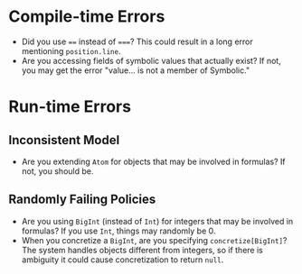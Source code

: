 # Compile-time Errors #

  * Did you use `==` instead of `===`?  This could result in a long error mentioning `position.line`.
  * Are you accessing fields of symbolic values that actually exist? If not, you may get the error "value... is not a member of Symbolic."

# Run-time Errors #
## Inconsistent Model ##
  * Are you extending `Atom` for objects that may be involved in formulas? If not, you should be.

## Randomly Failing Policies ##
  * Are you using `BigInt` (instead of `Int`) for integers that may be involved in formulas?  If you use `Int`, things may randomly be 0.
  * When you concretize a `BigInt`, are you specifying `concretize[BigInt]`?  The system handles objects different from integers, so if there is ambiguity it could cause concretization to return `null`.
